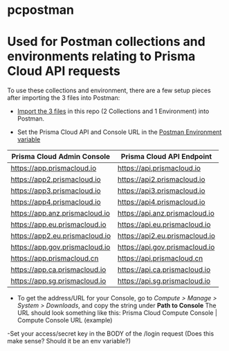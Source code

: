 # pcpostman

# Used for Postman collections and environments relating to Prisma Cloud API requests

To use these collections and environment, there are a few setup pieces after importing the 3 files into Postman:
* [Import the 3 files](https://learning.postman.com/docs/getting-started/importing-and-exporting-data/) in this repo (2 Collections and 1 Environment) into Postman.

* Set the Prisma Cloud API and Console URL in the [Postman Environment variable](https://learning.postman.com/docs/sending-requests/variables/)

Prisma Cloud Admin Console | 	Prisma Cloud API Endpoint
------------ | -------------
https://app.prismacloud.io	| https://api.prismacloud.io
https://app2.prismacloud.io	| https://api2.prismacloud.io
https://app3.prismacloud.io	| https://api3.prismacloud.io
https://app4.prismacloud.io	| https://api4.prismacloud.io
https://app.anz.prismacloud.io	| https://api.anz.prismacloud.io
https://app.eu.prismacloud.io	| https://api.eu.prismacloud.io
https://app2.eu.prismacloud.io	| https://api2.eu.prismacloud.io
https://app.gov.prismacloud.io	| https://api.gov.prismacloud.io
https://app.prismacloud.cn	| https://api.prismacloud.cn
https://app.ca.prismacloud.io	| https://api.ca.prismacloud.io
https://app.sg.prismacloud.io	| https://api.sg.prismacloud.io

* To get the address/URL for your Console, go to *Compute > Manage > System > Downloads*, and copy the string under **Path to Console**
The URL should look something like this: 
Prisma Cloud Compute Console | 	Compute Console URL (example)


-Set your access/secret key in the BODY of the /login request (Does this make sense? Should it be an env variable?)
